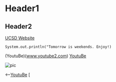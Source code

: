 # Header1
## Header2

[UCSD Website](ucsd.edu)

`System.out.println("Tomorrow is weekends. Enjoy!)`

(YoutuBe)(www.youtube2.com)
[YoutuBe](www.youtube3.com)

![pic](https://ucsdnews.ucsd.edu/news_uploads/Resized_Geisel_Library_08.31.jpg)

<--[YoutuBe](www.youtube4.com)
[
